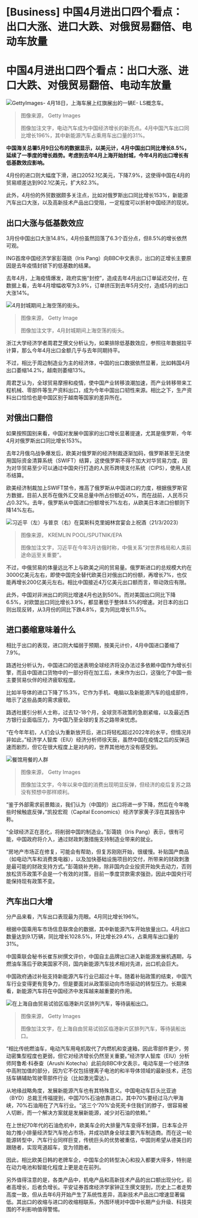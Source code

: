 # [Business] 中国4月进出口四个看点：出口大涨、进口大跌、对俄贸易翻倍、电动车放量

#  中国4月进出口四个看点：出口大涨、进口大跌、对俄贸易翻倍、电动车放量


![GettyImages- 4月18日，上海车展上红旗展出的一辆E- LS概念车。](_129664518_gettyimages-418e-ls.jpg)

> 图像来源，  Getty Images
>
> 图像加注文字，电动汽车成为中国经济增长的新亮点。4月中国汽车出口同比增长196%，其中新能源汽车占乘用车出口量的31%。

**中国海关总署5月9日公布的数据显示，以美元计，4月中国出口同比增长8.5%，延续了一季度的增长趋势。考虑到去年4月上海开始封城，今年4月的出口增长有低基数效应影响。**

4月份的进口则大幅度下滑，进口2052.1亿美元，下降7.9%，这使得中国在4月的贸易顺差达到902.1亿美元，扩大82.3%。

此外，4月份的外贸数据颇多关注点，比如对俄罗斯出口同比增长153%，新能源汽车出口大涨，以及高新技术产品出口受阻，一定程度可以折射中国经济的现状。

##  出口大涨与低基数效应

3月份中国出口大涨14.8%，4月份虽然回落了6.3个百分点，但8.5%的增长依然可观。

ING首席中国经济学家彭蔼娆（Iris Pang）向BBC中文表示，出口的正增长主要原因是去年疫情封锁下的低基数的结果。

去年4月，上海疫情爆发，政府实施“封控”，造成去年4月出口订单延迟交付，在数据上看，去年4月增幅收窄为3.9%，订单挤压到去年5月交付，造成5月的出口大涨14%。

![4月封城期间上海空荡的街头。](_128003851_whatsubject.jpg)

> 图像来源，  Getty Image
>
> 图像加注文字，4月封城期间上海空荡的街头。

浙江大学经济学者周君芝撰文分析认为，如果排除低基数效应，参照往年数据拉平计算，那么今年4月出口金额几乎与去年同期持平。

不过，相比于周边制造业为主的经济体，中国的出口数据依然显著，比如韩国4月出口萎缩14.2%，越南则萎缩13%。

周君芝认为，全球贸易摩擦和疫情，使中国产业转移浪潮加速，而产业转移带来工程机械、零部件等生产资料出口，成为今年中国出口韧性来源。相比之下，生产资料出口恰恰也是中国区别于越南等国家的差异所在。

##  对俄出口翻倍

如果按照国别来看，中国对发展中国家的出口增长显著提速，尤其是俄罗斯，今年4月对俄罗斯出口同比增长153%。

去年2月俄乌战争爆发后，欧美对俄罗斯的经济制裁逐渐加码，俄罗斯甚至无法使用国际资金清算系统（SWIFT）结算，这使俄罗斯不得不加大对华贸易力度，因为对华贸易至少可以通过中国央行打造的人民币跨境支付系统（CIPS），使用人民币结算。

欧美经济制裁加上SWIFT禁令，推高了俄罗斯从中国进口的力度，根据俄罗斯官方数据，目前人民币在俄外汇交易总量中所占份额近40%，而在战前，人民币只占0.32%。去年，俄罗斯从中国进口份额增长7%左右，从欧美日本进口份额则下降14%左右。

![习近平（左）与普京（右）在莫斯科克里姆林宫宴会上祝酒（21/3/2023）](_129071414_182345-shutterstock_editorial_chinese_president_xi_jinping_vis_13836456co.jpg)

> 图像来源，  KREMLIN POOL/SPUTNIK/EPA
>
> 图像加注文字，习近平在今年3月访俄时称，中俄关系“对世界格局和人类前途命运至关重要”。

不过，中俄贸易的体量远比不上与欧美之间的贸易量。俄罗斯进口的总规模大约在3000亿美元左右，即使中国完全替代欧美日对俄出口的份额，再增长7%，也仅能再增长200亿美元左右。相比中国接近4万亿美元出口额而言，带动效应有限。

此外，中国对非洲出口的同比增速4月也达到50%。而对美国出口同比下降6.5%，对欧盟出口同比增长3.9%，都显著低于整体8.5%的增速。对日本的出口则出现反转，从3月份的同比下跌4.8%，变为同比增长11.5%。

##  进口萎缩意味着什么

相比于出口的表现，进口则大幅弱于预期，按美元计价，4月中国进口萎缩了7.9%。

路透社分析认为，中国进口的低迷表明全球经济将没办法过多依赖中国作为增长引擎，而且中国进口货物中的一部分将在加工后，未来作为出口，这强化了中国一些主要贸易伙伴的经济疲软程度。

比如半导体的进口下降了15.3%，它作为手机、电脑以及新能源汽车的组成部件，暗示了这些品类的需求疲软。

路透社援引分析人士称，过去12-18个月，全球货币政策的急剧紧缩，以及最近西方银行业面临压力，为中国乃至全球的复苏之路带来忧虑。

“在今年年初，人们会认为重新放开后，进口将轻松超过2022年的水平，但情况并非如此，”经济学人智库（EIU）经济分析师徐天辰，虽然中国在疫情之后的反弹迅速而剧烈，但它在很大程度上是对内的，世界其他地方没有感受到。

![餐馆用餐的人群](_129664266_gettyimages-1405770566.jpg)

> 图像来源，  Getty Images
>
> 图像加注文字，今年以来中国的消费出现明显反弹，但经济的疫后复苏之路没有预想中那样顺利。

“鉴于外部需求前景黯淡，我们认为（中国的）出口将进一步下降，然后在今年晚些时候触底反弹，”凯投宏观（Capital Economics）经济学家黄子淳在其报告中称。

“全球经济正在恶化，将削弱中国的制造业。”彭蔼娆（Iris Pang）表示，很有可能，中国政府将介入，通过财政刺激措施支持制造业带来的就业。

“房地产市场正在修复，可能会有帮助，但复苏刚刚开始，很缓慢。补贴国产商品（如电动汽车和消费类电器），以及加快基础设施项目的交付，所带来的财政刺激是最可能的财政支持方式。”彭蔼娆补充称，除非国内企业投资开始失去动力，否则放松货币政策不会是一个有效的对策，目前一季度贷款需求强劲，因此中国央行可能保持现有政策不变。

##  汽车出口大增

分产品来看，汽车出口表现最为亮眼。4月同比增长196%。

根据中国乘用车市场信息联席会的数据，其中新能源汽车开始放量出口。4月出口数量达到9.1万辆，同比增长1028.5%，环比增长29.4%，占乘用车出口量的31%。

中国乘联会秘书长崔东树撰文评价，中国自主品牌出口进入新能源发展机遇期，与燃油车落后于欧美国家不同，国内新能源汽车技术相对先进，出口机会巨大。

中国政府通过补贴支持新能源汽车行业已超过十年。随着补贴政策的结束，中国汽车行业变得更有竞争力，但是要面对从政策驱动向市场驱动的转型压力。长期来看，新能源汽车将在中国经济中发挥越来越重要的作用。

![在上海自由贸易试验区临港新片区排列汽车，等待装船出口。](_129664268_gettyimages-1242539939.jpg)

> 图像来源，  Getty Images
>
> 图像加注文字，在上海自由贸易试验区临港新片区排列汽车，等待装船出口。

“相比传统燃油车，电动汽车用电机取代了内燃机和变速箱，因此零部件更少，劳动密集型程度也更弱，但它对经济增长仍然至关重要。”经济学人智库（EIU）分析师阿鲁希·科泰查（Arushi Kotecha）此前向BBC中文表示，电动车是一个经济体中高附加值的部分，因为它不仅包括锂离子电池的和半导体领域的最新技术，还包括车辆辅助驾驶零部件行业（比如激光雷达）。

从地缘战略角度，发展新能源汽车也有其特殊意义。中国电动车巨头比亚迪（BYD）总裁王传福提到，中国70%石油依靠进口，其中70%要经过马六甲海峡，70%石油用在了汽车行业。“这三个‘70%’会死死卡住我们的脖子，很容易被人切断，而一个解决方案就是发展新能源，减少对石油的依赖。”

在上世纪70年代的石油危机中，欧美车企的大排量汽车变得不划算，日本车企开始力推小排量经济型汽车抢占市场，并成功跻身全球主要汽车制造商。而在这一轮能源转型中，汽车行业同样巨变，传统巨头的优势被重估，中国则希望从德美日的跟随者，实现弯道超车，变为领跑者。

因此，相比欧美日韩的老牌车企，中国车企的转型决心和投入都要大得多，特别是在动力电池和智能化程度上更是走在前列。

另外值得注意的是，各类产品中，机电产品和高新技术产品的出口额出现分化，前者高增长，后者负增长。平安证券首席经济学家钟正生撰文提到，历史上二者走势高度一致，但从去年6月开始产生了系统性差异，高新技术产品出口增速显著偏低。其出口的收缩与进口的收缩相联系，外围环境对中国中长期产业升级、科技突围的不利影响值得警惕。


